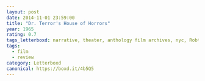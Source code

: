 ```yaml
---
layout: post 
date: 2014-11-01 23:59:00
title: "Dr. Terror's House of Horrors"
year: 1965
rating: 0.7
tags_letterboxd: narrative, theater, anthology film archives, nyc, Robtober
tags:
  - film
  - review
category: Letterboxd
canonical: https://boxd.it/4b5Q5
---
```

